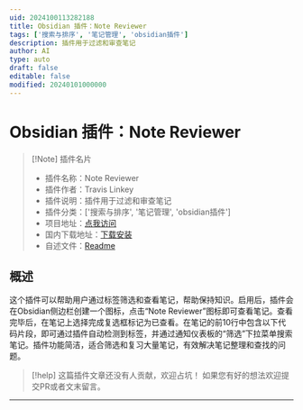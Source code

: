 ```yaml
---
uid: 2024100113282188
title: Obsidian 插件：Note Reviewer
tags: ['搜索与排序', '笔记管理', 'obsidian插件']
description: 插件用于过滤和审查笔记
author: AI
type: auto
draft: false
editable: false
modified: 20240101000000
---
```


# Obsidian 插件：Note Reviewer

> [!Note] 插件名片
> - 插件名称：Note Reviewer
> - 插件作者：Travis Linkey
> - 插件说明：插件用于过滤和审查笔记
> - 插件分类：['搜索与排序', '笔记管理', 'obsidian插件']
> - 项目地址：[点我访问](https://github.com/TravisLinkey/note-reviewer)
> - 国内下载地址：[下载安装](https://pkmer.cn/products/plugin/pluginMarket/?note-reviewer)
> - 自述文件：[Readme](https://ghproxy.net/https://raw.githubusercontent.com/TravisLinkey/note-reviewer/master/README.md)



## 概述

这个插件可以帮助用户通过标签筛选和查看笔记，帮助保持知识。启用后，插件会在Obsidian侧边栏创建一个图标，点击“Note Reviewer”图标即可查看笔记。查看完毕后，在笔记上选择完成复选框标记为已查看。在笔记的前10行中包含以下代码片段，即可通过插件自动检测到标签，并通过通知仪表板的“筛选”下拉菜单搜索笔记。插件功能简洁，适合筛选和复习大量笔记，有效解决笔记整理和查找的问题。


> [!help] 
> 这篇插件文章还没有人贡献，欢迎占坑！
> 如果您有好的想法欢迎提交PR或者文末留言。
> 

---



